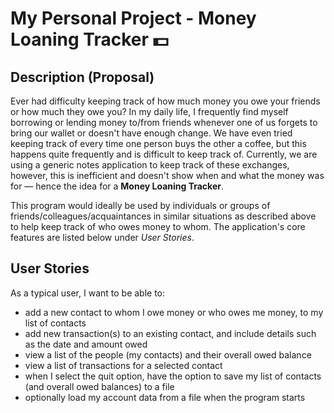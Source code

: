 # My Personal Project - Money Loaning Tracker 💵

## Description (Proposal)
Ever had difficulty keeping track of how much money you owe your friends or how much they owe you? In my daily life, I frequently find myself borrowing or lending money to/from friends whenever one of us forgets to bring our wallet or doesn't have enough change. We have even tried keeping track of every time one person buys the other a coffee, but this happens quite frequently and is difficult to keep track of. Currently, we are using a generic notes application to keep track of these exchanges, however, this is inefficient and doesn't show when and what the money was for — hence the idea for a **Money Loaning Tracker**. 

This program would ideally be used by individuals or groups of friends/colleagues/acquaintances in similar situations as described above to help keep track of who owes money to whom. The application's core features are listed below under *User Stories*.

## User Stories

As a typical user, I want to be able to:
- add a new contact to whom I owe money or who owes me money, to my list of contacts
- add new transaction(s) to an existing contact, and include details such as the date and amount owed
- view a list of the people (my contacts) and their overall owed balance
- view a list of transactions for a selected contact
- when I select the quit option, have the option to save my list of contacts (and overall owed balances) to a file
- optionally load my account data from a file when the program starts
